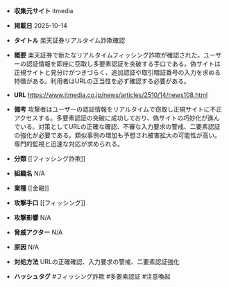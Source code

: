 - **収集元サイト**
itmedia

- **掲載日**
2025-10-14

- **タイトル**
楽天証券リアルタイム詐欺確認

- **概要**
楽天証券で新たなリアルタイムフィッシング詐欺が確認された。ユーザーの認証情報を即座に窃取し多要素認証を突破する手口である。偽サイトは正規サイトと見分けがつきづらく、追加認証や取引暗証番号の入力を求める特徴がある。利用者はURLの正当性を必ず確認する必要がある。

- **URL**
https://www.itmedia.co.jp/news/articles/2510/14/news108.html

- **備考**
攻撃者はユーザーの認証情報をリアルタイムで窃取し正規サイトに不正アクセスする。多要素認証の突破に成功しており、偽サイトの巧妙化が進んでいる。対策としてURLの正確な確認、不審な入力要求の警戒、二要素認証の強化が必要である。類似事例の増加も予想され被害拡大の可能性が高い。専門的監視と迅速な対応が求められる。

- **分類**
[[フィッシング詐欺]]

- **組織名**
N/A

- **業種**
[[金融]]

- **攻撃手口**
[[フィッシング]]

- **攻撃影響**
N/A

- **脅威アクター**
N/A

- **原因**
N/A

- **対処方法**
URLの正確確認、入力要求の警戒、二要素認証強化

- **ハッシュタグ**
#フィッシング詐欺 #多要素認証 #注意喚起
